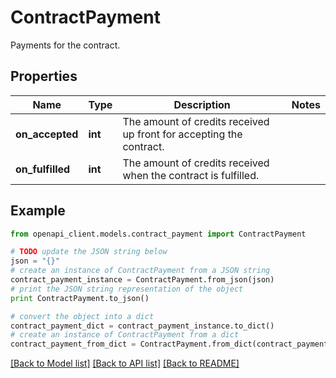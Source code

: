 # ContractPayment

Payments for the contract.

## Properties
Name | Type | Description | Notes
------------ | ------------- | ------------- | -------------
**on_accepted** | **int** | The amount of credits received up front for accepting the contract. | 
**on_fulfilled** | **int** | The amount of credits received when the contract is fulfilled. | 

## Example

```python
from openapi_client.models.contract_payment import ContractPayment

# TODO update the JSON string below
json = "{}"
# create an instance of ContractPayment from a JSON string
contract_payment_instance = ContractPayment.from_json(json)
# print the JSON string representation of the object
print ContractPayment.to_json()

# convert the object into a dict
contract_payment_dict = contract_payment_instance.to_dict()
# create an instance of ContractPayment from a dict
contract_payment_from_dict = ContractPayment.from_dict(contract_payment_dict)
```
[[Back to Model list]](../README.md#documentation-for-models) [[Back to API list]](../README.md#documentation-for-api-endpoints) [[Back to README]](../README.md)


